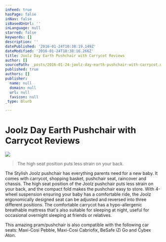 ```yaml
---
inFeed: true
hasPage: false
inNav: false
isBasedOnUrl: ''
inLanguage: null
starred: false
keywords: []
description: ''
datePublished: '2016-01-24T10:38:19.149Z'
dateModified: '2016-01-24T10:38:16.266Z'
title: Joolz Day Earth Pushchair with Carrycot Reviews
author: []
sourcePath: _posts/2016-01-24-joolz-day-earth-pushchair-with-carrycot.md
published: true
authors: []
publisher:
  name: null
  domain: null
  url: null
  favicon: null
_type: Blurb

---
```

# Joolz Day Earth Pushchair with Carrycot Reviews
![](https://s3-us-west-2.amazonaws.com/the-grid-img/p/a96c191620b02b00d773505ec77f56fcb53c6980.jpg)

> The high seat position puts less strain on your back.

The Stylish Joolz pushchair has everything parents need for a new baby. It comes with carrycot, shopping basket, pushchair seat, raincover and chassis. The high seat position of the Joolz pushchair puts less strain on your back, and the compact fold makes the pushchair easy to store. With 4-wheel suspension ensuring your baby has a comfortable ride, the Joolz ergonomically designed seat can be adjusted and reversed into three different positions. The comfortable carrycot has a hypo-allergenic breathable mattress that's also suitable for sleeping at night, useful for occasional overnight sleeping at friends or relatives.

This amazing pram/pushchair is also compatible with the following car seats: Maxi-Cosi Pebble, Maxi-Cosi Cabriofix, BeSafe iZi Go and Cybex Aton.